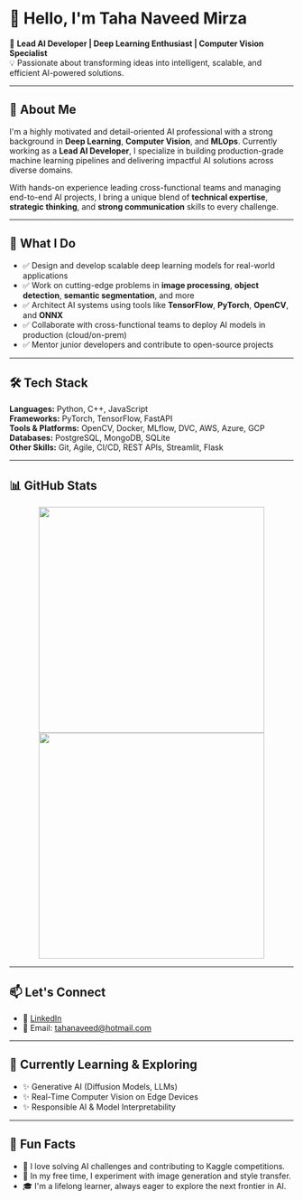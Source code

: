 # 👋 Hello, I'm Taha Naveed Mirza

🚀 **Lead AI Developer | Deep Learning Enthusiast | Computer Vision Specialist**  
💡 Passionate about transforming ideas into intelligent, scalable, and efficient AI-powered solutions.

---

## 🧠 About Me

I'm a highly motivated and detail-oriented AI professional with a strong background in **Deep Learning**, **Computer Vision**, and **MLOps**. Currently working as a **Lead AI Developer**, I specialize in building production-grade machine learning pipelines and delivering impactful AI solutions across diverse domains.

With hands-on experience leading cross-functional teams and managing end-to-end AI projects, I bring a unique blend of **technical expertise**, **strategic thinking**, and **strong communication** skills to every challenge.

---

## 💼 What I Do

- ✅ Design and develop scalable deep learning models for real-world applications  
- ✅ Work on cutting-edge problems in **image processing**, **object detection**, **semantic segmentation**, and more  
- ✅ Architect AI systems using tools like **TensorFlow**, **PyTorch**, **OpenCV**, and **ONNX**  
- ✅ Collaborate with cross-functional teams to deploy AI models in production (cloud/on-prem)  
- ✅ Mentor junior developers and contribute to open-source projects  

---

## 🛠️ Tech Stack

**Languages:** Python, C++, JavaScript  
**Frameworks:** PyTorch, TensorFlow, FastAPI  
**Tools & Platforms:** OpenCV, Docker, MLflow, DVC, AWS, Azure, GCP  
**Databases:** PostgreSQL, MongoDB, SQLite  
**Other Skills:** Git, Agile, CI/CD, REST APIs, Streamlit, Flask  

---

## 📊 GitHub Stats

<p align="center">
  <img src="https://github-readme-stats.vercel.app/api?username=tahanaveed97&layout=compact&show_icons=true&theme=highcontrast&count_private=true&hide=contribs,prs,issues" width="400" />
  <img src="https://github-readme-stats.vercel.app/api/top-langs?username=tahanaveed97&layout=compact&show_icons=true&theme=highcontrast" width="400" />
</p>

---

## 📫 Let's Connect

- 🔗 [LinkedIn](https://www.linkedin.com/in/tahanaveedmirza)  
- 📧 Email: tahanaveed@hotmail.com  

---

## 🌱 Currently Learning & Exploring

- ✨ Generative AI (Diffusion Models, LLMs)  
- ✨ Real-Time Computer Vision on Edge Devices  
- ✨ Responsible AI & Model Interpretability  

---

## 🎯 Fun Facts

- 🧩 I love solving AI challenges and contributing to Kaggle competitions.  
- 📸 In my free time, I experiment with image generation and style transfer.  
- 🎓 I'm a lifelong learner, always eager to explore the next frontier in AI.
